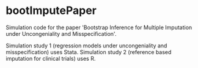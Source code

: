 # bootImputePaper
Simulation code for the paper 'Bootstrap Inference for Multiple Imputation under Uncongeniality and Misspecification'.

Simulation study 1 (regression models under uncongeniality and misspecification) uses Stata. Simulation study 2 (reference based imputation for clinical trials) uses R.
